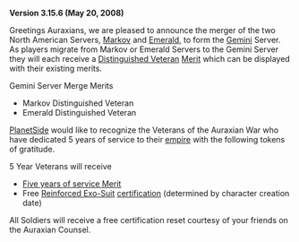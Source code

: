 **Version 3.15.6 (May 20, 2008)**

Greetings Auraxians, we are pleased to announce the merger of the two North
American Servers, [Markov](../etc/Markov.md) and [Emerald](../etc/Emerald.md),
to form the [Gemini](../etc/Gemini.md) Server. As players migrate from Markov or
Emerald Servers to the Gemini Server they will each receive a
[Distinguished Veteran](../merits/Distinguished_Veteran.md) [Merit](../Merit.md)
which can be displayed with their existing merits.

Gemini Server Merge Merits

- Markov Distinguished Veteran
- Emerald Distinguished Veteran

[PlanetSide](../etc/PlanetSide.md) would like to recognize the Veterans of the
Auraxian War who have dedicated 5 years of service to their
[empire](../terminology/Empire.md) with the following tokens of gratitude.

5 Year Veterans will receive

- [Five years of service Merit](../merits/Term_of_Service.md)
- Free [Reinforced Exo-Suit](../armor/Reinforced_Exo-Suit.md)
  [certification](../certifications/Certification.md) (determined by character
  creation date)

All Soldiers will receive a free certification reset courtesy of your friends on
the Auraxian Counsel.

<!--[Category:Patches](../Category:Patches.md)-->
